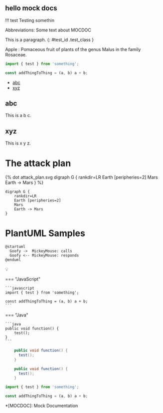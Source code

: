 ## hello mock docs

!!! test
Testing somethin

Abbreviations:
Some text about MOCDOC

This is a paragraph.
{: #test_id .test_class }

Apple
: Pomaceous fruit of plants of the genus Malus in
the family Rosaceae.

```javascript
import { test } from 'something';

const addThingToThing = (a, b) a + b;
```

- [abc](#abc)
- [xyz](#xyz)

## abc

This is a b c.

## xyz

This is x y z.

# The attack plan

{% dot attack_plan.svg
    digraph G {
        rankdir=LR
        Earth [peripheries=2]
        Mars
        Earth -> Mars
    }
%}

```graphviz dot attack_plan.svg
digraph G {
    rankdir=LR
    Earth [peripheries=2]
    Mars
    Earth -> Mars
}
```

# PlantUML Samples

```plantuml classes="uml myDiagram" alt="Diagram placeholder" title="My diagram"
@startuml
  Goofy ->  MickeyMouse: calls
  Goofy <-- MickeyMouse: responds
@enduml
```

:bulb:

=== "JavaScript"

    ```javascript
    import { test } from 'something';

    const addThingToThing = (a, b) a + b;
    ```

=== "Java"

    ```java
    public void function() {
        test();
    }
    ```

```java tab="java"
    public void function() {
      test();
    }
```

```java tab="java 2"
    public void function() {
      test();
    }
```

```javascript
import { test } from 'something';

const addThingToThing = (a, b) a + b;
```

<!-- prettier-ignore -->
*[MOCDOC]: Mock Documentation
